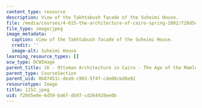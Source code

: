 ```yaml
---
content_type: resource
description: View of the Takhtabush facade of the Suheimi House.
file: /media/courses/4-615-the-architecture-of-cairo-spring-2002/f20d5e0e6d59ba6fdb97cd264928ee0b_1152.jpeg
file_type: image/jpeg
image_metadata:
  caption: View of the Takhtabush facade of the Suheimi House.
  credit: ''
  image-alt: Suheimi House
learning_resource_types: []
ocw_type: OCWImage
parent_title: 16 - Ottoman Architecture in Cairo - The Age of the Mamluk Beys
parent_type: CourseSection
parent_uid: 0b87451c-dea9-c903-5f4f-cde08cbd0a92
resourcetype: Image
title: 1152.jpeg
uid: f20d5e0e-6d59-ba6f-db97-cd264928ee0b
---
```

